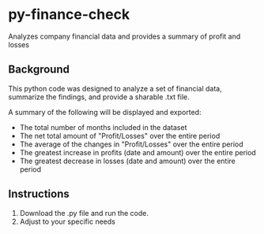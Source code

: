 # py-finance-check
Analyzes company financial data and provides a summary of profit and losses



## Background

This python code was designed to analyze a set of financial data, summarize the findings, and provide a sharable .txt file.

A summary of the following will be displayed and exported:

- The total number of months included in the dataset
- The net total amount of "Profit/Losses" over the entire period
- The average of the changes in "Profit/Losses" over the entire period
- The greatest increase in profits (date and amount) over the entire period
- The greatest decrease in losses (date and amount) over the entire period



## Instructions

1. Download the .py file and run the code. 
2. Adjust to your specific needs

